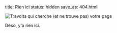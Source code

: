 title: Rien ici
status: hidden
save_as: 404.html

![Travolta qui cherche (et ne trouve pas) votre page]({static}/images/404.gif)

Déso, y'a rien ici.